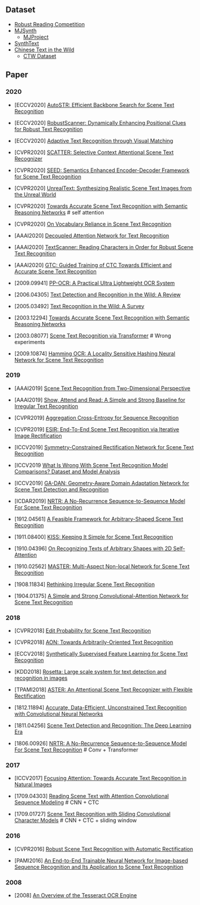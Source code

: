 ## Dataset
- [Robust Reading Competition](https://rrc.cvc.uab.es/)
- [MJSynth](http://www.robots.ox.ac.uk/~vgg/data/text/)
  - [MJProject](http://www.robots.ox.ac.uk/~vgg/research/text/)
- [SynthText](https://github.com/ankush-me/SynthText)
- [Chinese Text in the Wild](https://arxiv.org/abs/1803.00085)
  - [CTW Dataset](https://ctwdataset.github.io)

## Paper
### 2020

- [ECCV2020] [AutoSTR: Efficient Backbone Search for Scene Text Recognition](https://arxiv.org/abs/2003.06567)

- [ECCV2020] [RobustScanner: Dynamically Enhancing Positional Clues for Robust Text Recognition](https://arxiv.org/abs/2007.07542)

- [ECCV2020] [Adaptive Text Recognition through Visual Matching](https://arxiv.org/abs/2009.06610)

- [CVPR2020] [SCATTER: Selective Context Attentional Scene Text Recognizer](https://arxiv.org/abs/2003.11288)

- [CVPR2020] [SEED: Semantics Enhanced Encoder-Decoder Framework for Scene Text Recognition](https://arxiv.org/abs/2005.10977)

- [CVPR2020] [UnrealText: Synthesizing Realistic Scene Text Images from the Unreal World](https://arxiv.org/abs/2003.10608)

- [CVPR2020] [Towards Accurate Scene Text Recognition with Semantic Reasoning Networks](https://arxiv.org/abs/2003.12294) # self attention

- [CVPR2020] [On Vocabulary Reliance in Scene Text Recognition](https://arxiv.org/abs/2005.03959)

- [AAAI2020] [Decoupled Attention Network for Text Recognition](https://arxiv.org/abs/1912.10205)

- [AAAI2020] [TextScanner: Reading Characters in Order for Robust Scene Text Recognition](https://arxiv.org/abs/1912.12422)

- [AAAI2020] [GTC: Guided Training of CTC Towards Efficient and Accurate Scene Text Recognition](https://arxiv.org/abs/2002.01276)

- [2009.09941] [PP-OCR: A Practical Ultra Lightweight OCR System](https://arxiv.org/abs/2009.09941)

- [2006.04305] [Text Detection and Recognition in the Wild: A Review](https://arxiv.org/abs/2006.04305)

- [2005.03492] [Text Recognition in the Wild: A Survey](https://arxiv.org/abs/2005.03492)

- [2003.12294] [Towards Accurate Scene Text Recognition with Semantic Reasoning Networks](https://arxiv.org/abs/2003.12294)

- [2003.08077] [Scene Text Recognition via Transformer](https://arxiv.org/abs/2003.08077) # Wrong experiments

- [2009.10874] [Hamming OCR: A Locality Sensitive Hashing Neural Network for Scene Text Recognition](https://arxiv.org/abs/2009.10874)

### 2019

- [AAAI2019] [Scene Text Recognition from Two-Dimensional Perspective](https://arxiv.org/abs/1809.06508)

- [AAAI2019] [Show, Attend and Read: A Simple and Strong Baseline for Irregular Text Recognition](https://arxiv.org/abs/1811.00751)

- [CVPR2019] [Aggregation Cross-Entropy for Sequence Recognition](https://arxiv.org/abs/1904.08364)

- [CVPR2019] [ESIR: End-To-End Scene Text Recognition via Iterative Image Rectification](http://openaccess.thecvf.com/content_CVPR_2019/html/Zhan_ESIR_End-To-End_Scene_Text_Recognition_via_Iterative_Image_Rectification_CVPR_2019_paper.html)

- [ICCV2019] [Symmetry-Constrained Rectification Network for Scene Text Recognition](http://openaccess.thecvf.com/content_ICCV_2019/html/Yang_Symmetry-Constrained_Rectification_Network_for_Scene_Text_Recognition_ICCV_2019_paper.html)

- [ICCV2019 [What Is Wrong With Scene Text Recognition Model Comparisons? Dataset and Model Analysis](https://arxiv.org/abs/1904.01906)

- [ICCV2019] [GA-DAN: Geometry-Aware Domain Adaptation Network for Scene Text Detection and Recognition](http://openaccess.thecvf.com/content_ICCV_2019/html/Zhan_GA-DAN_Geometry-Aware_Domain_Adaptation_Network_for_Scene_Text_Detection_and_ICCV_2019_paper.html)

- [ICDAR2019] [NRTR: A No-Recurrence Sequence-to-Sequence Model For Scene Text Recognition](https://arxiv.org/abs/1806.00926)

- [1912.04561] [A Feasible Framework for Arbitrary-Shaped Scene Text Recognition](https://arxiv.org/abs/1912.04561)

- [1911.08400] [KISS: Keeping It Simple for Scene Text Recognition](https://arxiv.org/abs/1911.08400)

- [1910.04396] [On Recognizing Texts of Arbitrary Shapes with 2D Self-Attention](https://arxiv.org/abs/1910.04396)

- [1910.02562] [MASTER: Multi-Aspect Non-local Network for Scene Text Recognition](https://arxiv.org/abs/1910.02562)

- [1908.11834] [Rethinking Irregular Scene Text Recognition](https://arxiv.org/abs/1908.11834)

- [1904.01375] [A Simple and Strong Convolutional-Attention Network for Scene Text Recognition](https://arxiv.org/abs/1904.01375)

### 2018

- [CVPR2018] [Edit Probability for Scene Text Recognition](https://arxiv.org/abs/1805.03384)

- [CVPR2018] [AON: Towards Arbitrarily-Oriented Text Recognition](https://arxiv.org/abs/1711.04226)

- [ECCV2018] [Synthetically Supervised Feature Learning for
Scene Text Recognition](http://openaccess.thecvf.com/content_ECCV_2018/papers/Yang_Liu_Synthetically_Supervised_Feature_ECCV_2018_paper.pdf)

- [KDD2018] [Rosetta: Large scale system for text detection and recognition in images](https://arxiv.org/abs/1910.05085)

- [TPAMI2018] [ASTER: An Attentional Scene Text Recognizer with Flexible Rectification
](https://www.researchgate.net/publication/325993414_ASTER_An_Attentional_Scene_Text_Recognizer_with_Flexible_Rectification)

- [1812.11894] [Accurate, Data-Efficient, Unconstrained Text
Recognition with Convolutional Neural Networks](https://arxiv.org/abs/1812.11894)

- [1811.04256] [Scene Text Detection and Recognition: The Deep Learning Era](https://arxiv.org/abs/1811.04256)

- [1806.00926] [NRTR: A No-Recurrence Sequence-to-Sequence Model For Scene Text Recognition](https://arxiv.org/abs/1806.00926) # Conv + Transformer

### 2017

- [ICCV2017] [Focusing Attention: Towards Accurate Text Recognition in Natural Images](https://arxiv.org/abs/1709.02054)

- [1709.04303] [Reading Scene Text with Attention Convolutional Sequence Modeling](https://arxiv.org/abs/1709.04303) # CNN + CTC

- [1709.01727] [Scene Text Recognition with Sliding Convolutional Character Models](https://arxiv.org/abs/1709.01727) # CNN + CTC + sliding window

### 2016

- [CVPR2016] [Robust Scene Text Recognition with Automatic Rectification](https://arxiv.org/abs/1603.03915)

- [PAMI2016] [An End-to-End Trainable Neural Network for Image-based Sequence Recognition and Its Application to Scene Text Recognition](https://arxiv.org/abs/1507.05717)

### 2008

- [2008] [An Overview of the Tesseract OCR Engine](https://static.googleusercontent.com/media/research.google.com/zh-CN//pubs/archive/33418.pdf)

